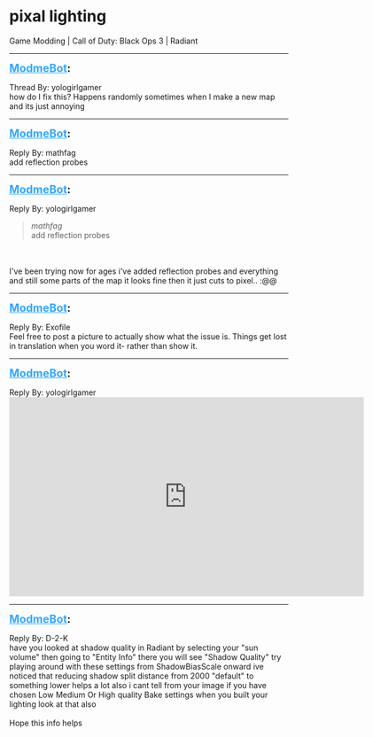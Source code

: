 # pixal lighting
Game Modding | Call of Duty: Black Ops 3 | Radiant

---
<strong style="font-size: 1.4em;"><span style="text-decoration: underline;text-decoration-color: #34a7f9;"><span style="color:#34a7f9;">ModmeBot</span></span>:</strong>

<p>Thread By: yologirlgamer<br />how do I fix this? Happens randomly sometimes when I make a new map and its just annoying</p>

---
<strong style="font-size: 1.4em;"><span style="text-decoration: underline;text-decoration-color: #34a7f9;"><span style="color:#34a7f9;">ModmeBot</span></span>:</strong>

<p>Reply By: mathfag<br />add reflection probes</p>

---
<strong style="font-size: 1.4em;"><span style="text-decoration: underline;text-decoration-color: #34a7f9;"><span style="color:#34a7f9;">ModmeBot</span></span>:</strong>

<p>Reply By: yologirlgamer<br /><blockquote><em>mathfag</em><br />add reflection probes</blockquote><br /> <br />I&#39;ve been trying now for ages i&#39;ve added reflection probes and everything and still some parts of the map it looks fine then it just cuts to pixel.. :@@</p>

---
<strong style="font-size: 1.4em;"><span style="text-decoration: underline;text-decoration-color: #34a7f9;"><span style="color:#34a7f9;">ModmeBot</span></span>:</strong>

<p>Reply By: Exofile<br />Feel free to post a picture to actually show what the issue is. Things get lost in translation when you word it- rather than show it.</p>

---
<strong style="font-size: 1.4em;"><span style="text-decoration: underline;text-decoration-color: #34a7f9;"><span style="color:#34a7f9;">ModmeBot</span></span>:</strong>

<p>Reply By: yologirlgamer<br /><iframe type="text/html" width="640" height="360" src="https://www.youtube.com/embed/a/gEZuX" frameborder="0"></iframe></p>

---
<strong style="font-size: 1.4em;"><span style="text-decoration: underline;text-decoration-color: #34a7f9;"><span style="color:#34a7f9;">ModmeBot</span></span>:</strong>

<p>Reply By: D-2-K<br />have you looked at shadow quality in Radiant by selecting your &quot;sun volume&quot; then going to &quot;Entity Info&quot; there you will see &quot;Shadow Quality&quot; try playing around with these settings from ShadowBiasScale  onward ive noticed that reducing shadow split distance from 2000 &quot;default&quot; to something lower helps a lot also i cant tell from your image if you have chosen Low Medium Or High quality Bake settings when you built your lighting look at that also<br /> <br />Hope this info helps</p>
